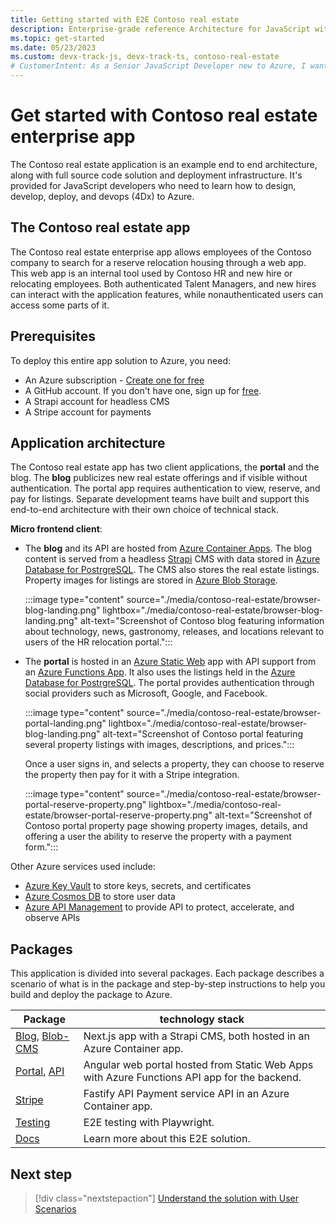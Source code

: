 ```yaml
---
title: Getting started with E2E Contoso real estate
description: Enterprise-grade reference Architecture for JavaScript with Contoso real estate, including source code, deployment infrastructure, end to end testing.
ms.topic: get-started
ms.date: 05/23/2023
ms.custom: devx-track-js, devx-track-ts, contoso-real-estate
# CustomerIntent: As a Senior JavaScript Developer new to Azure, I want learn how to build and deploy complex architectures so that build and deploy my own architecture.
---
```


# Get started with Contoso real estate enterprise app

The Contoso real estate application is an example end to end architecture, along with full source code solution and deployment infrastructure. It's provided for JavaScript developers who need to learn how to design, develop, deploy, and devops (4Dx) to Azure. 

## The Contoso real estate app

The Contoso real estate enterprise app allows employees of the Contoso company to search for a reserve relocation housing through a web app. This web app is an internal tool used by Contoso HR and new hire or relocating employees. Both authenticated Talent Managers, and new hires can interact with the application features, while nonauthenticated users can access some parts of it.

## Prerequisites

To deploy this entire app solution to Azure, you need:

* An Azure subscription - [Create one for free](https://azure.microsoft.com/free/cognitive-services?azure-portal=true)
* A GitHub account. If you don't have one, sign up for [free](https://github.com/join).  
* A Strapi account for headless CMS
* A Stripe account for payments

## Application architecture

The Contoso real estate app has two client applications, the **portal** and the blog. The **blog** publicizes new real estate offerings and if visible without authentication. The portal app requires authentication to view, reserve, and pay for listings. Separate development teams have built and support this end-to-end architecture with their own choice of technical stack. 

**Micro frontend client**:

* The **blog** and its API are hosted from [Azure Container Apps](/azure/container-apps). The blog content is served from a headless [Strapi](https://strapi.io/) CMS with data stored in [Azure Database for PostrgreSQL](/azure/postgresql). The CMS also stores the real estate listings. Property images for listings are stored in [Azure Blob Storage](/azure/storage/blobs/).

    :::image type="content" source="./media/contoso-real-estate/browser-blog-landing.png" lightbox="./media/contoso-real-estate/browser-blog-landing.png" alt-text="Screenshot of Contoso blog featuring information about technology, news, gastronomy, releases, and locations relevant to users of the HR relocation portal.":::


* The **portal** is hosted in an [Azure Static Web](/azure/static-web-apps) app with API support from an [Azure Functions App](/azure/azure-functions). It also uses the listings held in the [Azure Database for PostrgreSQL](/azure/postgresql). The portal provides authentication through social providers such as Microsoft, Google, and Facebook.

    :::image type="content" source="./media/contoso-real-estate/browser-portal-landing.png" lightbox="./media/contoso-real-estate/browser-blog-landing.png" alt-text="Screenshot of Contoso portal featuring several property listings with images, descriptions, and prices.":::

    Once a user signs in, and selects a property, they can choose to reserve the property then pay for it with a Stripe integration. 

    :::image type="content" source="./media/contoso-real-estate/browser-portal-reserve-property.png" lightbox="./media/contoso-real-estate/browser-portal-reserve-property.png" alt-text="Screenshot of Contoso portal property page showing property images, details, and offering a user the ability to reserve the property with a payment form.":::

Other Azure services used include: 

* [Azure Key Vault](/azure/key-vault) to store keys, secrets, and certificates
* [Azure Cosmos DB](/azure/cosmos-db) to store user data
* [Azure API Management](/azure/api-management) to provide API to protect, accelerate, and observe APIs

## Packages

This application is divided into several packages. Each package describes a scenario of what is in the package and step-by-step instructions to help you build and deploy the package to Azure. 

|Package|technology stack|
|--|--|
|[Blog](https://github.com/Azure-Samples/contoso-real-estate/tree/main/packages/blog), [Blob-CMS](https://github.com/Azure-Samples/contoso-real-estate/tree/main/packages/blog-cms)|Next.js app with a Strapi CMS, both hosted in an Azure Container app.|
|[Portal](https://github.com/Azure-Samples/contoso-real-estate/tree/main/packages/portal), [API](https://github.com/Azure-Samples/contoso-real-estate/tree/main/packages/api)|Angular web portal hosted from Static Web Apps with Azure Functions API app for the backend.|
|[Stripe](https://github.com/Azure-Samples/contoso-real-estate/tree/main/packages/stripe)|Fastify API Payment service API in an Azure Container app.|
|[Testing](https://github.com/Azure-Samples/contoso-real-estate/tree/main/packages/testing)|E2E testing with Playwright.|
|[Docs](https://github.com/Azure-Samples/contoso-real-estate/tree/main/packages/docs)|Learn more about this E2E solution.|

## Next step

> [!div class="nextstepaction"]
> [Understand the solution with User Scenarios](contoso-real-estate-user-scenarios.md)
